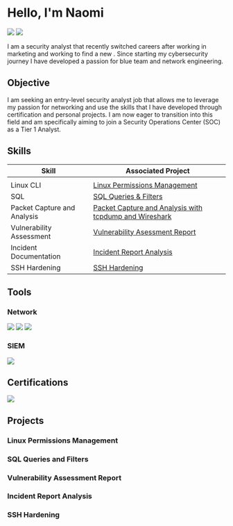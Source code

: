 # Hello, I'm Naomi
<a href="https://github.com/naomi-kerr/Professional-Statement"> <img src="https://img.shields.io/badge/Professional%20Statement-F74E4E?style=for-the-badge" /></a> <a href="https://linkedin.com/in/naomi-kerr"><img src="https://img.shields.io/badge/-LinkedIn-0072b1?&style=for-the-badge&logo=linkedin&logoColor=white" /></a> 


I am a security analyst that recently switched careers after working in marketing and working to find a new . Since starting my cybersecurity journey I have developed a passion for blue team and network engineering. 
## Objective

I am seeking an entry-level security analyst job that allows me to leverage my passion for networking and use the skills that I have developed through certification and personal projects. I am now eager to transition into this field and am specifically aiming to join a Security Operations Center (SOC) as a Tier 1 Analyst.
## Skills

| Skill                                                | Associated Project |
| ---------------------------------------------------- | ------------------ |
| | |
| Linux CLI                 | <a href=https://github.com/naomi-kerr/Linux-Permissions-Management>Linux Permissions Management</a> |
| SQL                       | <a href=https://github.com/naomi-kerr/SQL-Queries-and-Filters> SQL Queries & Filters</a> |
| Packet Capture and Analysis | <a href=https://github.com/naomi-kerr/Packet-Capture-and-Analysis> Packet Capture and Analysis with tcpdump and Wireshark </a> | 
| Vulnerability Assessment  | <a href=https://github.com/naomi-kerr/Vulnerability-Assessment-Report>Vulnerability Asessment Report </a> |
| Incident Documentation    | <a href=https://github.com/naomi-kerr/Incident-Report-Analysis>Incident Report Analysis</a> |
| SSH Hardening             | <a href=https://github.com/naomi-kerr/SSH-Hardening>SSH Hardening</a> |
## Tools
### Network
<div>
    <img src="https://img.shields.io/badge/-Wireshark-1679A7?&style=for-the-badge&logo=Wireshark&logoColor=white" />
    <img src="https://img.shields.io/badge/tcpdump-A90101?style=for-the-badge">
    <img src="https://img.shields.io/badge/-Suricata-EF3B2D?&style=for-the-badge&logo=Suricata&logoColor=white" />
    
    
</div>

### SIEM
<div>
    <img src="https://img.shields.io/badge/Wazuh-00A9E5?style=for-the-badge&color=4285F4" />
</div>

## Certifications

<div>
<a href="https://coursera.org/share/50cc19cf866cffa9f7159a8e0812921b"><img src="https://img.shields.io/badge/Google%20Cybersecurity%20Certificate-white?style=for-the-badge&logo=google&logoColor=white&color=4285F4" /></a href>
</div>

## Projects

### Linux Permissions Management
### SQL Queries and Filters
### Vulnerability Assessment Report
### Incident Report Analysis
### SSH Hardening
